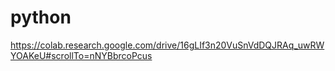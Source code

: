 # python

https://colab.research.google.com/drive/16gLIf3n20VuSnVdDQJRAq_uwRWYOAKeU#scrollTo=nNYBbrcoPcus
